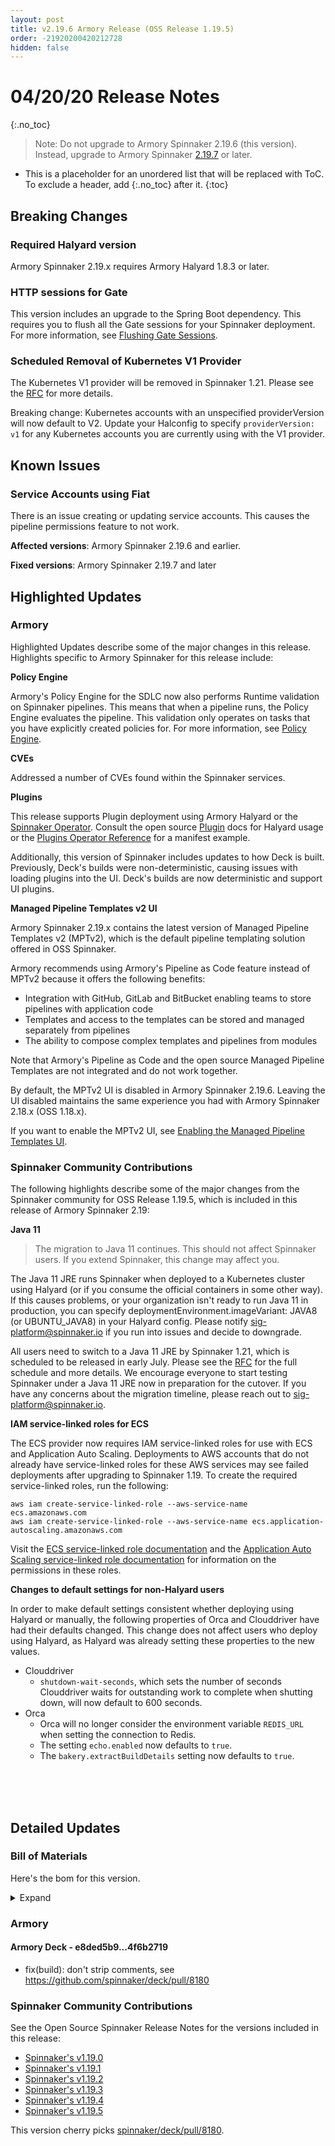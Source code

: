 ```yaml
---
layout: post
title: v2.19.6 Armory Release (OSS Release 1.19.5)
order: -21920200420212728
hidden: false
---
```


# 04/20/20 Release Notes
{:.no_toc}

> Note: Do not upgrade to Armory Spinnaker 2.19.6 (this version). Instead, upgrade to Armory Spinnaker [2.19.7](/release-notes/armoryspinnaker_v2.19.7/) or later.

* This is a placeholder for an unordered list that will be replaced with ToC. To exclude a header, add {:.no_toc} after it.
{:toc}

## Breaking Changes

### Required Halyard version

Armory Spinnaker 2.19.x requires Armory Halyard 1.8.3 or later.

### HTTP sessions for Gate
This version includes an upgrade to the Spring Boot dependency. This requires you to flush all the Gate sessions for your Spinnaker deployment. For more information, see [Flushing Gate Sessions](https://kb.armory.io/admin/flush-gate-sessions/).

### Scheduled Removal of Kubernetes V1 Provider
The Kubernetes V1 provider will be removed in Spinnaker 1.21. Please see the [RFC](https://github.com/spinnaker/governance/blob/master/rfc/eol_kubernetes_v1.md) for more details.

Breaking change: Kubernetes accounts with an unspecified providerVersion will now default to V2. Update your Halconfig to specify `providerVersion: v1` for any Kubernetes accounts you are currently using with the V1 provider.

## Known Issues

### Service Accounts using Fiat

There is an issue creating or updating service accounts. This causes the pipeline permissions feature to not work.  

**Affected versions**: Armory Spinnaker 2.19.6 and earlier.

**Fixed versions**: Armory Spinnaker 2.19.7 and later

## Highlighted Updates

### Armory
Highlighted Updates describe some of the major changes in this release. Highlights specific to Armory Spinnaker for this release include:

**Policy Engine**

Armory's Policy Engine for the SDLC now also performs Runtime validation on Spinnaker pipelines. This means that when a pipeline runs, the Policy Engine evaluates the pipeline. This validation only operates on tasks that you have explicitly created policies for. For more information, see [Policy Engine](/spinnaker/policy-engine).

**CVEs**

Addressed a number of CVEs found within the Spinnaker services.

**Plugins**

This release supports Plugin deployment using Armory Halyard or the [Spinnaker Operator](/_spinnaker/operator/). Consult the open source [Plugin](https://www.spinnaker.io/guides/user/plugins/user-guide/) docs for Halyard usage or the [Plugins Operator Reference](/_operator_reference/plugins/) for a manifest example.

Additionally, this version of Spinnaker includes updates to how Deck is built. Previously, Deck's builds were non-deterministic, causing issues with loading plugins into the UI. Deck's builds are now deterministic and support UI plugins.

**Managed Pipeline Templates v2 UI**

Armory Spinnaker 2.19.x contains the latest version of Managed Pipeline Templates v2 (MPTv2), which is the default pipeline templating solution offered in OSS Spinnaker. 

Armory recommends using Armory's Pipeline as Code feature instead of MPTv2 because it offers the following benefits:

* Integration with GitHub, GitLab and BitBucket enabling teams to store pipelines with application code
* Templates and access to the templates can be stored and managed separately from pipelines
* The ability to compose complex templates and pipelines from modules

Note that Armory's Pipeline as Code and the open source Managed Pipeline Templates are not integrated and do not work together.

By default, the MPTv2 UI is disabled in Armory Spinnaker 2.19.6. Leaving the UI disabled maintains the same experience you had with Armory Spinnaker 2.18.x (OSS 1.18.x).

If you want to enable the MPTv2 UI, see [Enabling the Managed Pipeline Templates UI](https://kb.armory.io/admin/enable-mptv2/).



###  Spinnaker Community Contributions
The following highlights describe some of the major changes from the Spinnaker community for OSS Release 1.19.5, which is included in this release of Armory Spinnaker 2.19:

**Java 11**
> The migration to Java 11 continues. This should not affect Spinnaker users. If you extend Spinnaker, this change may affect you.

The Java 11 JRE runs Spinnaker when deployed to a Kubernetes cluster using Halyard (or if you consume the official containers in some other way). If this causes problems, or your organization isn't ready to run Java 11 in production, you can specify deploymentEnvironment.imageVariant: JAVA8 (or UBUNTU_JAVA8) in your Halyard config. Please notify [sig-platform@spinnaker.io](sig-platform@spinnaker.io) if you run into issues and decide to downgrade.

All users need to switch to a Java 11 JRE by Spinnaker 1.21, which is scheduled to be released in early July. Please see the [RFC](https://github.com/spinnaker/governance/blob/master/rfc/java11.md) for the full schedule and more details. We encourage everyone to start testing Spinnaker under a Java 11 JRE now in preparation for the cutover. If you have any concerns about the migration timeline, please reach out to sig-platform@spinnaker.io.

**IAM service-linked roles for ECS**

The ECS provider now requires IAM service-linked roles for use with ECS and Application Auto Scaling. Deployments to AWS accounts that do not already have service-linked roles for these AWS services may see failed deployments after upgrading to Spinnaker 1.19. To create the required service-linked roles, run the following:

```
aws iam create-service-linked-role --aws-service-name ecs.amazonaws.com
aws iam create-service-linked-role --aws-service-name ecs.application-autoscaling.amazonaws.com
```

Visit the [ECS service-linked role documentation](https://docs.aws.amazon.com/AmazonECS/latest/developerguide/using-service-linked-roles.html) and the [Application Auto Scaling service-linked role documentation](https://docs.aws.amazon.com/autoscaling/application/userguide/application-auto-scaling-service-linked-roles.html) for information on the permissions in these roles.

**Changes to default settings for non-Halyard users**

In order to make default settings consistent whether deploying using Halyard or manually, the following properties of Orca and Clouddriver have had their defaults changed. This change does not affect users who deploy using Halyard, as Halyard was already setting these properties to the new values.

* Clouddriver
  * `shutdown-wait-seconds`, which sets the number of seconds Clouddriver waits for outstanding work to complete when shutting down, will now default to 600 seconds.
* Orca
  * Orca will no longer consider the environment variable `REDIS_URL` when setting the connection to Redis.
  * The setting `echo.enabled` now defaults to `true`.
  * The `bakery.extractBuildDetails` setting now defaults to `true`.

<br><br><br>

## Detailed Updates

### Bill of Materials
Here's the bom for this version.
<details><summary>Expand</summary>
<pre class="highlight">
<code>version: 2.19.6-rc.2
timestamp: "2020-04-20 20:57:37"
services:
  clouddriver:
    commit: ef9da881
    version: 2.19.7
  echo:
    commit: 43e1966a
    version: 2.19.8
  fiat:
    commit: a955c640
    version: 2.19.4
  front50:
    commit: eaeb2a64
    version: 2.19.5
  gate:
    commit: 61291021
    version: 2.19.4
  igor:
    commit: 8cbc70d2
    version: 2.19.5
  orca:
    commit: 85dbdae9
    version: 2.19.8
  rosco:
    commit: 2bb01d9e
    version: 2.19.5
  deck:
    commit: 4f6b2719
    version: 2.19.7
  dinghy:
    commit: ef444037
    version: 2.19.5
  terraformer:
    commit: f3edd3da
    version: 1.0.6
  kayenta:
    commit: c04d2e7c
    version: 2.19.4
  monitoring-daemon:
    version: 0.16.1-7d506f0-rc1
  monitoring-third-party:
    version: 0.16.1-7d506f0-rc1
dependencies:
  redis:
    version: 2:2.8.4-2
artifactSources:
  dockerRegistry: docker.io/armory</code>
</pre>
</details>

### Armory

#### Armory Deck  - e8ded5b9...4f6b2719
 - fix(build): don't strip comments, see https://github.com/spinnaker/deck/pull/8180

###  Spinnaker Community Contributions

See the Open Source Spinnaker Release Notes for the versions included in this release:  

* [Spinnaker's v1.19.0](https://www.spinnaker.io/community/releases/versions/1-19-5-changelog#spinnaker-release-1-19-0)  
* [Spinnaker's v1.19.1](https://www.spinnaker.io/community/releases/versions/1-19-5-changelog#spinnaker-release-1-19-1)  
* [Spinnaker's v1.19.2](https://www.spinnaker.io/community/releases/versions/1-19-5-changelog#spinnaker-release-1-19-2)
* [Spinnaker's v1.19.3](https://www.spinnaker.io/community/releases/versions/1-19-5-changelog#spinnaker-release-1-19-3)
* [Spinnaker's v1.19.4](https://www.spinnaker.io/community/releases/versions/1-19-5-changelog#spinnaker-release-1-19-4)
* [Spinnaker's v1.19.5](https://www.spinnaker.io/community/releases/versions/1-19-5-changelog#individual-service-changes) 

This version cherry picks [spinnaker/deck/pull/8180](https://github.com/spinnaker/deck/pull/8180).
